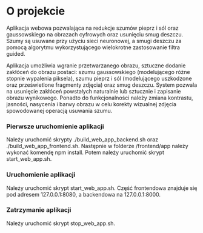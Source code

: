 # O projekcie
Aplikacja webowa pozwalająca na redukcje szumów pieprz i sól oraz gaussowskiego na obrazach cyfrowych oraz usunięciu smug deszczu. Szumy są usuwane przy użyciu sieci neuronowej, a smugi deszczu za pomocą algorytmu wykorzystującego wielokrotne zastosowanie filtra guided.

Aplikacja umożliwia wgranie przetwarzanego obrazu, sztuczne dodanie zakłóceń do obrazu postaci: szumu gaussowskiego (modelującego różne stopnie wypalenia piksela), szumu pieprz i sól (modelującego uszkodzone oraz prześwietlone fragmenty zdjęcia) oraz smug deszczu. System pozwala na usunięcie zakłóceń powstałych naturalnie lub sztucznie i zapisanie obrazu wynikowego. Ponadto do funkcjonalności należy zmiana kontrastu, jasności, nasycenia i barwy obrazu w celu korekty wizualnej zdjęcia spowodowanej operacją usuwania szumu.


### Pierwsze uruchomienie aplikacji
Należy uruchomić skrypty ./build_web_app_backend.sh oraz ./build_web_app_frontend.sh.
Następnie w folderze /frontend/app należy wykonać komendę npm install.
Potem należy uruchomić skrypt start_web_app.sh.

### Uruchomienie aplikacji
Należy uruchomić skrypt start_web_app.sh. Część frontendowa znajduje się pod adresem 127.0.0.1:8080, a backendowa na 127.0.0.1:8000.

### Zatrzymanie aplikacji
Należy uruchomić skrypt stop_web_app.sh.
